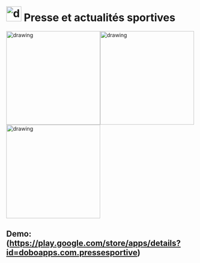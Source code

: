 
# <img src="https://lh3.googleusercontent.com/7IJtIttt5u4jkRHW0Ux13Sl2o12DaS3Wxjm7cKLGbCzmjI6ULzL1lcUBzGpLZ6fQIxYv=s200" alt="drawing" width="40"/> Presse et actualités sportives

<img src="https://lh3.googleusercontent.com/0KQQQVZPxEmQLd6dqWVhQmHIoocxCBTUfVVmCrX3r3RauSawxVBeJvlvqDpCymSYShs=w1500-h2668" alt="drawing" width="250"/><img src="https://lh3.googleusercontent.com/fGRjUTspM9z1Eau5cPZ5pBi7EVBAdXu_T58RmQO1NzQFFASA5kjmpItChxHA2XwfJEs=w1500-h2668" alt="drawing" width="250"/><img src="https://lh3.googleusercontent.com/0NM0dz5MQCKS4mt_BsBRIuUVu4FYBPVY2JMIRfgZStC1nnHoU4cvWt7WHIWwmJ5z1NP3=w1500-h2668" alt="drawing" width="250"/>


## Demo: (https://play.google.com/store/apps/details?id=doboapps.com.pressesportive) 
